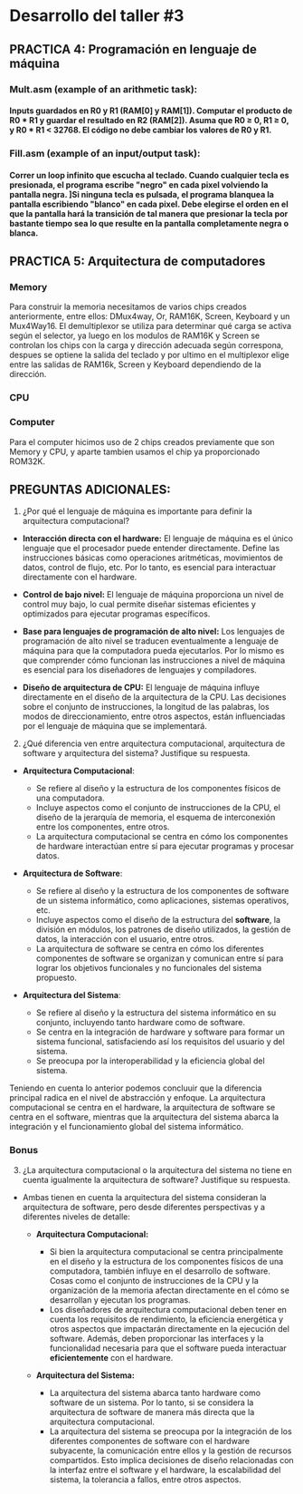 # Desarrollo del taller #3

## PRACTICA 4: Programación en lenguaje de máquina

### Mult.asm (example of an arithmetic task): 
#### Inputs guardados en R0 y R1 (RAM[0] y RAM[1]). Computar el producto de R0 * R1 y guardar el resultado en R2 (RAM[2]). Asuma que R0 ≥ 0, R1 ≥ 0, y R0 * R1 < 32768. El código no debe cambiar los valores de R0 y R1.

### Fill.asm (example of an input/output task): 
#### Correr un loop infinito que escucha al teclado. Cuando cualquier tecla es presionada, el programa escribe "negro" en cada pixel volviendo la pantalla negra. ]Si ninguna tecla es pulsada, el programa blanquea la pantalla escribiendo "blanco" en cada pixel. Debe elegirse el orden en el que la pantalla hará la transición de tal manera que presionar la tecla por bastante tiempo sea lo que resulte en la pantalla completamente negra o blanca.

## PRACTICA 5: Arquitectura de computadores

### Memory

Para construir la memoria necesitamos de varios chips creados anteriormente, entre ellos: DMux4way, Or, RAM16K, Screen, Keyboard y un Mux4Way16. El demultiplexor se utiliza para determinar qué carga se activa según el selector, ya luego en los modulos de RAM16K y Screen se controlan los chips con la carga y dirección adecuada según correspona, despues se optiene la salida del teclado y por ultimo en el multiplexor elige entre las salidas de RAM16k, Screen y Keyboard dependiendo de la dirección.

### CPU
### Computer

Para el computer hicimos uso de 2 chips creados previamente que son Memory y CPU, y aparte tambien usamos el chip ya proporcionado ROM32K.

## PREGUNTAS ADICIONALES:

1. ¿Por qué el lenguaje de máquina es importante para definir la arquitectura computacional?

- **Interacción directa con el hardware:** El lenguaje de máquina es el único lenguaje que el procesador puede entender directamente. Define las instrucciones básicas como operaciones aritméticas, movimientos de datos, control de flujo, etc. Por lo tanto, es esencial para interactuar directamente con el hardware.

- **Control de bajo nivel:** El lenguaje de máquina proporciona un nivel de control muy bajo, lo cual permite diseñar sistemas eficientes y optimizados para ejecutar programas específicos.

- **Base para lenguajes de programación de alto nivel:** Los lenguajes de programación de alto nivel se traducen eventualmente a lenguaje de máquina para que la computadora pueda ejecutarlos. Por lo mismo es que comprender cómo funcionan las instrucciones a nivel de máquina es esencial para los diseñadores de lenguajes y compiladores.

- **Diseño de arquitectura de CPU:** El lenguaje de máquina influye directamente en el diseño de la arquitectura de la CPU. Las decisiones sobre el conjunto de instrucciones, la longitud de las palabras, los modos de direccionamiento, entre otros aspectos, están influenciadas por el lenguaje de máquina que se implementará.


2. ¿Qué diferencia ven entre arquitectura computacional, arquitectura de software y arquitectura del sistema? Justifique su respuesta.

- **Arquitectura Computacional**:
   - Se refiere al diseño y la estructura de los componentes físicos de una computadora.
   - Incluye aspectos como el conjunto de instrucciones de la CPU, el diseño de la jerarquía de memoria, el esquema de interconexión entre los componentes, entre otros.
   - La arquitectura computacional se centra en cómo los componentes de hardware interactúan entre sí para ejecutar programas y procesar datos.

- **Arquitectura de Software**:
   - Se refiere al diseño y la estructura de los componentes de software de un sistema informático, como aplicaciones, sistemas operativos, etc.
   - Incluye aspectos como el diseño de la estructura del **software**, la división en módulos, los patrones de diseño utilizados, la gestión de datos, la interacción con el usuario, entre otros.
   - La arquitectura de software se centra en cómo los diferentes componentes de software se organizan y comunican entre sí para lograr los objetivos funcionales y no funcionales del sistema propuesto.

- **Arquitectura del Sistema**:
   - Se refiere al diseño y la estructura del sistema informático en su conjunto, incluyendo tanto hardware como de software.
   - Se centra en la integración de hardware y software para formar un sistema funcional, satisfaciendo así los requisitos del usuario y del sistema.
   - Se preocupa por la interoperabilidad y la eficiencia global del sistema.

Teniendo en cuenta lo anterior podemos concluuir que la diferencia principal radica en el nivel de abstracción y enfoque. La arquitectura computacional se centra en el hardware, la arquitectura de software se centra en el software, mientras que la arquitectura del sistema abarca la integración y el funcionamiento global del sistema informático.

### Bonus
3. ¿La arquitectura computacional o la arquitectura del sistema no tiene en cuenta igualmente la arquitectura de software? Justifique su respuesta.

- Ambas tienen en cuenta la arquitectura del sistema consideran la arquitectura de software, pero desde diferentes perspectivas y a diferentes niveles de detalle:

  - **Arquitectura Computacional:**
     - Si bien la arquitectura computacional se centra principalmente en el diseño y la estructura de los componentes físicos de una computadora, también influye en el desarrollo de software. Cosas como el conjunto de instrucciones de la CPU y la organización de la memoria afectan directamente en el cómo se desarrollan y ejecutan los programas.
     - Los diseñadores de arquitectura computacional deben tener en cuenta los requisitos de rendimiento, la eficiencia energética y otros aspectos que impactarán directamente en la ejecución del software. Además, deben proporcionar las interfaces y la funcionalidad necesaria para que el software pueda interactuar **eficientemente** con el hardware.

  - **Arquitectura del Sistema:**
     - La arquitectura del sistema abarca tanto hardware como software de un sistema. Por lo tanto, si se considera la arquitectura de software de manera más directa que la arquitectura computacional.
     - La arquitectura del sistema se preocupa por la integración de los diferentes componentes de software con el hardware subyacente, la comunicación entre ellos y la gestión de recursos compartidos. Esto implica decisiones de diseño relacionadas con la interfaz entre el software y el hardware, la escalabilidad del sistema, la tolerancia a fallos, entre otros aspectos.
